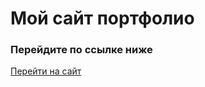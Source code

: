 # Мой сайт портфолио
### Перейдите по ссылке ниже
[Перейти на сайт](https://toxo-hub.github.io/potfolio/)
